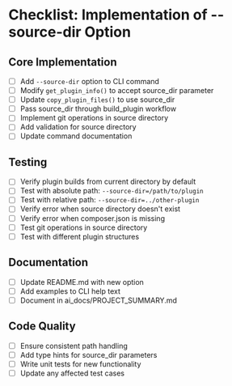 # Checklist: Implementation of --source-dir Option

## Core Implementation
- [ ] Add `--source-dir` option to CLI command
- [ ] Modify `get_plugin_info()` to accept source_dir parameter
- [ ] Update `copy_plugin_files()` to use source_dir
- [ ] Pass source_dir through build_plugin workflow
- [ ] Implement git operations in source directory
- [ ] Add validation for source directory
- [ ] Update command documentation

## Testing
- [ ] Verify plugin builds from current directory by default
- [ ] Test with absolute path: `--source-dir=/path/to/plugin`
- [ ] Test with relative path: `--source-dir=../other-plugin`
- [ ] Verify error when source directory doesn't exist
- [ ] Verify error when composer.json is missing
- [ ] Test git operations in source directory
- [ ] Test with different plugin structures

## Documentation
- [ ] Update README.md with new option
- [ ] Add examples to CLI help text
- [ ] Document in ai_docs/PROJECT_SUMMARY.md

## Code Quality
- [ ] Ensure consistent path handling
- [ ] Add type hints for source_dir parameters
- [ ] Write unit tests for new functionality
- [ ] Update any affected test cases